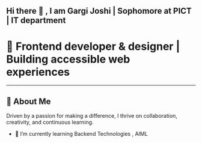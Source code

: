 ## Hi there 👋 , I am Gargi Joshi | Sophomore at PICT | IT department 
# 🌟 Frontend developer & designer | Building accessible web experiences

---

## 🚀 About Me
Driven by a passion for making a difference, I thrive on collaboration, creativity, and continuous learning.
- 🌱 I’m currently learning Backend Technologies , AIML 

<!--
**gargijoshi9/gargijoshi9** is a ✨ _special_ ✨ repository because its `README.md` (this file) appears on your GitHub profile.

Here are some ideas to get you started:

- 🔭 I’m currently working on ...
- 🌱 I’m currently learning ...
- 👯 I’m looking to collaborate on ...
- 🤔 I’m looking for help with ...
- 💬 Ask me about ...
- 📫 How to reach me: ...
- 😄 Pronouns: ...
- ⚡ Fun fact: ...
-->
